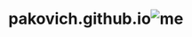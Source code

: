 # pakovich.github.io![me](https://github.com/pakovich/pakovich.github.io/assets/143782486/03e2f54d-77eb-4e35-88ba-821c48d3126a)
